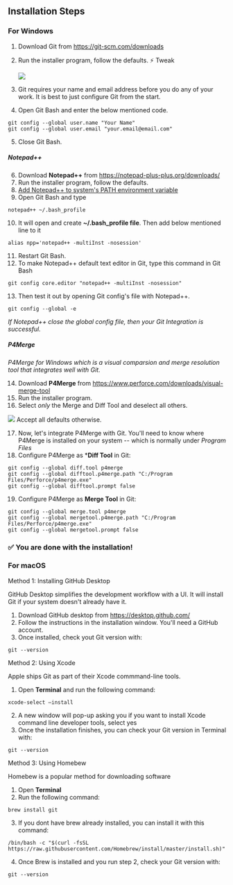 ## Installation Steps

### For Windows

1. Download Git from https://git-scm.com/downloads 
2. Run the installer program, follow the defaults.
   :zap: Tweak 
   
   
    <img src="https://github.com/thesauravkarmakar/GitHub101/blob/master/images/git.PNG">
3. Git requires your name and email address before you do any of your work. It is best to just configure Git from the start.
4. Open Git Bash and enter the below mentioned code.
```
git config --global user.name "Your Name"
git config --global user.email "your.email@email.com"
```
5. Close Git Bash.

##### Notepad++
 
6. Download **Notepad++** from https://notepad-plus-plus.org/downloads/
7. Run the installer program, follow the defaults. 
8. [Add Notepad++ to system's PATH environment variable](https://superuser.com/questions/607379/how-do-i-start-notepad-from-cmd)
9. Open Git Bash and type 
```
notepad++ ~/.bash_profile 
```
10.  It will open and create **~/.bash_profile file**. Then add below mentioned line to it 
```
alias npp='notepad++ -multiInst -nosession'
```
11. Restart Git Bash.
12. To make Notepad++ default text editor in Git, type this command in Git Bash
```
git config core.editor "notepad++ -multiInst -nosession"

```
13. Then test it out by opening Git config's file  with Notepad++.
```
git config --global -e
```
_If Notepad++ close the global config file, then your Git Integration is successful._

##### P4Merge
_P4Merge for Windows which is a visual comparsion and merge resolution tool that integrates well with Git._


14. Download **P4Merge** from https://www.perforce.com/downloads/visual-merge-tool
15. Run the installer program.
16. Select *only* the Merge and Diff Tool and deselect all others.
   <img src="https://github.com/thesauravkarmakar/GitHub101/blob/master/images/p4merge.PNG">
   Accept all defaults otherwise.
   
17. Now, let's integrate P4Merge with Git. You'll need to know where P4Merge is installed on your system -- which is normally under _Program Files_
18. Configure P4Merge as ***Diff Tool** in Git:
```
git config --global diff.tool p4merge
git config --global difftool.p4merge.path "C:/Program Files/Perforce/p4merge.exe"
git config --global difftool.prompt false
``` 
19. Configure P4Merge as **Merge Tool** in Git:
```
git config --global merge.tool p4merge
git config --global mergetool.p4merge.path "C:/Program Files/Perforce/p4merge.exe"
git config --global mergetool.prompt false
```

### :white_check_mark: You are done with the installation! 

### For macOS

Method 1: Installing GitHub Desktop

GitHub Desktop simplifies the development workflow with a UI. It will install Git if your system doesn't already have it.

1. Download GitHub desktop from https://desktop.github.com/
2. Follow the instructions in the installation window. You'll need a GitHub account.
3. Once installed, check yout Git version with:
```
git --version
```

Method 2: Using Xcode

Apple ships Git as part of their Xcode commmand-line tools.

1. Open **Terminal** and run the following command:
```
xcode-select —install
```
2. A new window will pop-up asking you if you want to install Xcode command line developer tools, select yes
3. Once the installation finishes, you can check your Git version in Terminal with:
```
git --version
```

Method 3: Using Homebew

Homebew is a popular method for downloading software

1. Open **Terminal**
2. Run the following command:
```
brew install git
```
3. If you dont have brew already installed, you can install it with this command:
```
/bin/bash -c "$(curl -fsSL https://raw.githubusercontent.com/Homebrew/install/master/install.sh)"
```
4. Once Brew is installed and you run step 2, check your Git version with:
```
git --version
```
